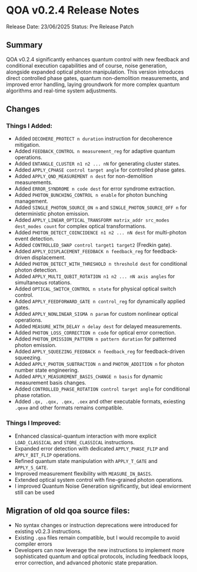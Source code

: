 # QOA v0.2.4 Release Notes

Release Date: 23/06/2025
Status: Pre Release Patch

## Summary

QOA v0.2.4 significantly enhances quantum control with new feedback and conditional execution capabilities and of course, noise generation, alongside expanded optical photon manipulation. This version introduces direct controlled phase gates, quantum non-demolition measurements, and improved error handling, laying groundwork for more complex quantum algorithms and real-time system adjustments.

## Changes

### Things I Added:

- Added `DECOHERE_PROTECT n duration` instruction for decoherence mitigation.
- Added `FEEDBACK_CONTROL n measurement_reg` for adaptive quantum operations.
- Added `ENTANGLE_CLUSTER n1 n2 ... nN` for generating cluster states.
- Added `APPLY_CPHASE control target angle` for controlled phase gates.
- Added `APPLY_QND_MEASUREMENT n dest` for non-demolition measurements.
- Added `ERROR_SYNDROME n code dest` for error syndrome extraction.
- Added `PHOTON_BUNCHING_CONTROL n enable` for photon bunching management.
- Added `SINGLE_PHOTON_SOURCE_ON n` and `SINGLE_PHOTON_SOURCE_OFF n` for deterministic photon emission.
- Added `APPLY_LINEAR_OPTICAL_TRANSFORM matrix_addr src_modes dest_modes count` for complex optical transformations.
- Added `PHOTON_DETECT_COINCIDENCE n1 n2 ... nN dest` for multi-photon event detection.
- Added `CONTROLLED_SWAP control target1 target2` (Fredkin gate).
- Added `APPLY_DISPLACEMENT_FEEDBACK n feedback_reg` for feedback-driven displacement.
- Added `PHOTON_DETECT_WITH_THRESHOLD n threshold dest` for conditional photon detection.
- Added `APPLY_MULTI_QUBIT_ROTATION n1 n2 ... nN axis angles` for simultaneous rotations.
- Added `OPTICAL_SWITCH_CONTROL n state` for physical optical switch control.
- Added `APPLY_FEEDFORWARD_GATE n control_reg` for dynamically applied gates.
- Added `APPLY_NONLINEAR_SIGMA n param` for custom nonlinear optical operations.
- Added `MEASURE_WITH_DELAY n delay dest` for delayed measurements.
- Added `PHOTON_LOSS_CORRECTION n code` for optical error correction.
- Added `PHOTON_EMISSION_PATTERN n pattern duration` for patterned photon emission.
- Added `APPLY_SQUEEZING_FEEDBACK n feedback_reg` for feedback-driven squeezing.
- Added `APPLY_PHOTON_SUBTRACTION n` and `PHOTON_ADDITION n` for photon number state engineering.
- Added `APPLY_MEASUREMENT_BASIS_CHANGE n basis` for dynamic measurement basis changes.
- Added `CONTROLLED_PHASE_ROTATION control target angle` for conditional phase rotation.
- Added `.qx, .qox, .qex, .oex` and other executable formats, exiesting `.qexe` and other formats remains compatible.

### Things I Improved:

- Enhanced classical-quantum interaction with more explicit `LOAD_CLASSICAL` and `STORE_CLASSICAL` instructions.
- Expanded error detection with dedicated `APPLY_PHASE_FLIP` and `APPLY_BIT_FLIP` operations.
- Refined quantum state manipulation with `APPLY_T_GATE` and `APPLY_S_GATE`.
- Improved measurement flexibility with `MEASURE_IN_BASIS`.
- Extended optical system control with fine-grained photon operations.
- I improved Quantum Noise Generation significantly, but ideal enviorment still can be used

## Migration of old qoa source files:

- No syntax changes or instruction deprecations were introduced for existing v0.2.3 instructions.
- Existing `.qoa` files remain compatible, but I would recompile to avoid compiler errors
- Developers can now leverage the new instructions to implement more sophisticated quantum and optical protocols, including feedback loops, error correction, and advanced photonic state preparation.